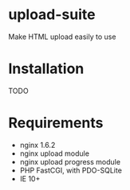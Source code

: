 upload-suite
============

Make HTML upload easily to use

Installation
============

TODO

Requirements
============
* nginx 1.6.2
* nginx upload module
* nginx upload progress module
* PHP FastCGI, with PDO-SQLite
* IE 10+
